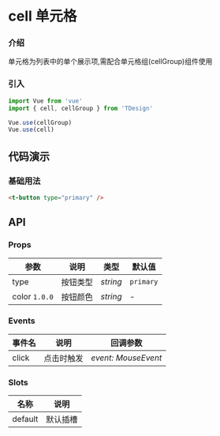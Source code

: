 # cell 单元格

### 介绍

单元格为列表中的单个展示项,需配合单元格组(cellGroup)组件使用

### 引入

```js
import Vue from 'vue'
import { cell, cellGroup } from 'TDesign'

Vue.use(cellGroup)
Vue.use(cell)
```

## 代码演示

### 基础用法

```html
<t-button type="primary" />
```

## API

### Props

| 参数          | 说明     | 类型     | 默认值    |
| ------------- | -------- | -------- | --------- |
| type          | 按钮类型 | _string_ | `primary` |
| color `1.0.0` | 按钮颜色 | _string_ | -         |

### Events

| 事件名 | 说明       | 回调参数            |
| ------ | ---------- | ------------------- |
| click  | 点击时触发 | _event: MouseEvent_ |

### Slots

| 名称    | 说明     |
| ------- | -------- |
| default | 默认插槽 |
